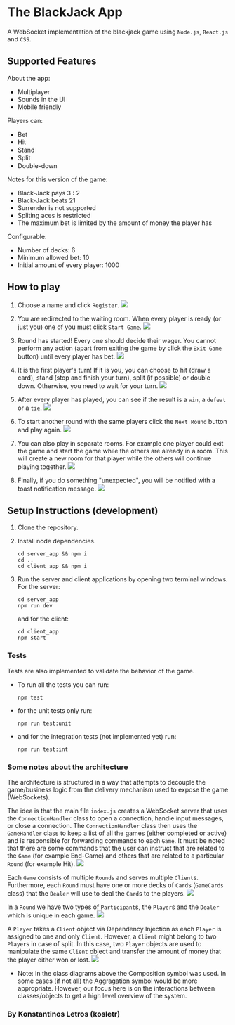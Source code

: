 # The BlackJack App

A WebSocket implementation of the blackjack game using `Node.js`, `React.js` and `CSS`.
## Supported Features

About the app:
- Multiplayer
- Sounds in the UI
- Mobile friendly

Players can:
 - Bet <img src="client_app/src/assets/images/bet.png" width="15"/>
 - Hit <img src="client_app/src/assets/images/hit.png" width="10"/>
 - Stand <img src="client_app/src/assets/images/stand.png" width="15"/>
 - Split <img src="client_app/src/assets/images/split.png" width="15"/>
 - Double-down <img src="client_app/src/assets/images/doubledown.png" width="15"/>

Notes for this version of the game:
 - Black-Jack pays 3 : 2
 - Black-Jack beats 21
 - Surrender is not supported
 - Spliting aces is restricted
 - The maximum bet is limited by the amount of money the player has

 Configurable:
 -  Number of decks: 6
 -  Minimum allowed bet: 10
 -  Initial amount of every player: 1000

## How to play

1. Choose a name and click `Register`. 
![](screenshots/register_page.png)

2. You are redirected to the waiting room. When every player is ready (or just you) one of you must click `Start Game`.
![](screenshots/start_game.png)

3. Round has started! Every one should decide their wager. You cannot perform any action (apart from exiting the game by click the `Exit Game` button) until every player has bet.
![](screenshots/three_players.png)

4. It is the first player's turn! If it is you, you can choose to hit (draw a card), stand (stop and finish your turn), split (if possible) or double down. Otherwise, you need to wait for your turn.
![](screenshots/first_player.png)

5. After every player has played, you can see if the result is a `win`, a `defeat` or a `tie`.
![](screenshots/defeat.png)

6. To start another round with the same players click the `Next Round` button and play again.
![](screenshots/win.png)

7. You can also play in separate rooms. For example one player could exit the game and start the game while the others are already in a room. This will create a new room for that player while the others will continue playing together.
 ![](screenshots/two_rooms.png)

8. Finally, if you do something "unexpected", you will be notified with a toast notification message.
![](screenshots/wrong_bet.png)

## Setup Instructions (development)

1. Clone the repository.
2. Install node dependencies.

    ```
    cd server_app && npm i
    cd ..
    cd client_app && npm i 
    ```

3. Run the server and client applications by opening two terminal windows. For the server:
    ```
    cd server_app
    npm run dev
    ```
    and for the client:
    ```
    cd client_app
    npm start
    ```
### Tests

Tests are also implemented to validate the behavior of the game.

- To run all the tests you can run:

    ```
    npm test
    ```

 - for the unit tests only run:
    
    ```
    npm run test:unit
    ```
-  and for the integration tests (not implemented yet) run:
    ```
    npm run test:int
    ```

### Some notes about the architecture

The architecture is structured in a way that attempts to decouple the game/business logic from the delivery mechanism used to expose the game (WebSockets).

The idea is that the main file `index.js` creates a WebSocket server that uses the `ConnectionHandler` class to open a connection, handle input messages, or close a connection. The `ConnectionHandler` class then uses the `GameHandler` class to keep a list of all the games (either completed or active) and is responsible for forwarding commands to each `Game`. It must be noted that there are some commands that the user can instruct that are related to the `Game` (for example End-Game) and others that are related to a particular `Round` (for example Hit).
![](notes/server.png)

Each `Game` consists of multiple `Rounds` and serves multiple `Client`s. Furthermore, each `Round` must have one or more decks of `Card`s (`GameCards` class) that the `Dealer` will use to deal the `Card`s to the players.
![](notes/game.png)

In a `Round` we have two types of `Participant`s, the `Player`s and the `Dealer` which is unique in each game.
![](notes/participant.png)

 A `Player` takes a `Client` object via Dependency Injection as each `Player` is assigned to one and only `Client`. However, a `Client` might belong to two `Player`s in case of split. In this case, two `Player` objects are used to manipulate the same `Client` object and transfer the amount of money that the player either won or lost.
 ![](notes/client.png)

* Note: In the class diagrams above the Composition symbol was used. In some cases (if not all) the Aggragation symbol would be more appropriate. However, our focus here is on the interactions between classes/objects to get a high level overview of the system.

 ### By Konstantinos Letros (kosletr)
